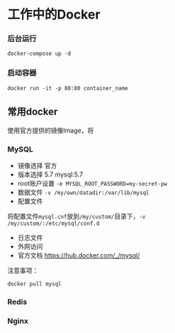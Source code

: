 # 工作中的Docker

### 后台运行

`docker-compose up -d`


### 启动容器

`docker run -it -p 80:80 container_name`


## 常用docker

使用官方提供的镜像Image，将

### MySQL

- 镜像选择 官方
- 版本选择 5.7 mysql:5.7
- root账户设置 `-e MYSQL_ROOT_PASSWORD=my-secret-pw`
- 数据文件 `-v /my/own/datadir:/var/lib/mysql`
- 配置文件 

将配置文件`mysql.cnf`放到`/my/custom/`目录下，`-v /my/custom/:/etc/mysql/conf.d`

- 日志文件
- 外网访问
- 官方文档 <https://hub.docker.com/_/mysql/>

注意事项：

```
docker pull mysql
```

### Redis


### Nginx
